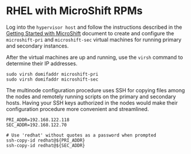 # RHEL with MicroShift RPMs
Log into the `hypervisor host` and follow the instructions described in the
[Getting Started with MicroShift](../../user/getting_started.md) document to create
and configure the `microshift-pri` and `microshift-sec` virtual machines for
running primary and secondary instances.

After the virtual machines are up and running, use the `virsh` command to determine their IP addresses.
```
sudo virsh domifaddr microshift-pri
sudo virsh domifaddr microshift-sec
```

The multinode configuration procedure uses SSH for copying files among the
nodes and remotely running scripts on the primary and secondary hosts.
Having your SSH keys authorized in the nodes would make their configuration
procedure more convenient and streamlined.
```
PRI_ADDR=192.168.122.118
SEC_ADDR=192.168.122.70

# Use 'redhat' without quotes as a password when prompted
ssh-copy-id redhat@${PRI_ADDR}
ssh-copy-id redhat@${SEC_ADDR}
```
